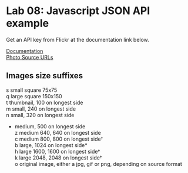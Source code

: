 # Lab 08: Javascript JSON API example

Get an API key from Flickr at the documentation link below.

[Documentation](https://www.flickr.com/services/api/)  
[Photo Source URLs](https://www.flickr.com/services/api/misc.urls.html)


## Images size suffixes

s	small square 75x75  
q	large square 150x150  
t	thumbnail, 100 on longest side  
m	small, 240 on longest side  
n	small, 320 on longest side  
-	medium, 500 on longest side  
z	medium 640, 640 on longest side  
c	medium 800, 800 on longest side†  
b	large, 1024 on longest side*  
h	large 1600, 1600 on longest side†  
k	large 2048, 2048 on longest side†  
o	original image, either a jpg, gif or png, depending on source format
